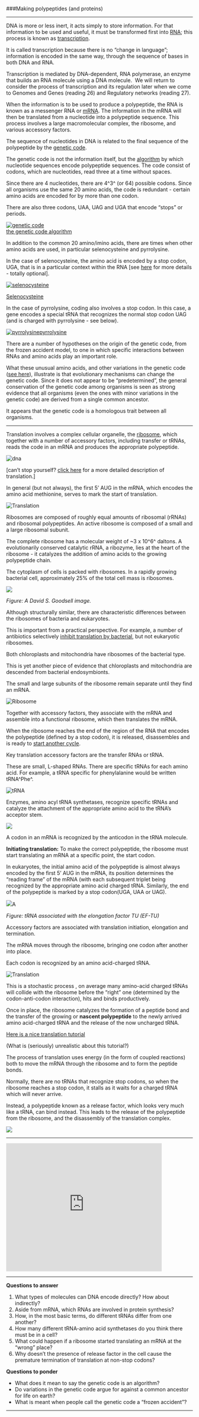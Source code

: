 ###Making polypeptides (and proteins)

* * * * *

DNA is more or less inert, it acts simply to store information. For that
information to be used and useful, it must be transformed first into
[RNA](http://en.wikipedia.org/wiki/RNA); this process is known as
[transcription](http://en.wikipedia.org/wiki/Transcription_%28genetics%29).

It is called transcription because there is no “change in language”;
information is encoded in the same way, through the sequence of bases in
both DNA and RNA.

Transcription is mediated by DNA-dependent, RNA polymerase, an enzyme
that builds an RNA molecule using a DNA molecule.  We will return to
consider the process of transcription and its regulation later when we
come to Genomes and Genes (reading 26) and Regulatory networks (reading
27).

When the information is to be used to produce a polypeptide, the RNA is
known as a messenger RNA or
[mRNA](http://en.wikipedia.org/wiki/Messenger_RNA). The information in
the mRNA will then be translated from a nucleotide into a polypeptide
sequence. This process involves a large macromolecular complex, the
ribosome, and various accessory factors.

The sequence of nucleotides in DNA is related to the final sequence of
the polypeptide by the [genetic
code](http://en.wikipedia.org/wiki/Genetic_code).

The genetic code is not the information itself, but the
[algorithm](http://en.wikipedia.org/wiki/Algorithm) by which nucleotide
sequences encode polypeptide sequences. The code consist of codons,
which are nucleotides, read three at a time without spaces.

Since there are 4 nucleotides, there are 4^3^ (or 64) possible codons.
Since all organisms use the same 20 amino acids, the code is redundant -
certain amino acids are encoded for by more than one codon.

There are also three codons, UAA, UAG and UGA that encode “stops” or
periods.

[![genetic code](./img/Genetic%20Code.jpg)\
 the genetic code algorithm](http://en.wikipedia.org/wiki/Genetic_code)

In addition to the common 20 amino/imino acids, there are times when
other amino acids are used, in particular selenocysteine and
pyrrolysine.

In the case of selenocysteine, the amino acid is encoded by a stop
codon, UGA, that is in a particular context within the RNA [see
[here](http://www.ncbi.nlm.nih.gov/pubmed/8811175) for more details -
totally optional].

[![selenocysteine](./img/selenocysteine-2D-skeletal.png)](http://en.wikipedia.org/wiki/Selenocysteine)

[Selenocysteine](http://en.wikipedia.org/wiki/Selenocysteine)

In the case of pyrrolysine, coding also involves a stop codon. In this
case, a gene encodes a special tRNA that recognizes the normal stop
codon UAG (and is charged with pyrrolysine - see below).

[![pyrrolysine](./img/Pyrrolysine.png)pyrrolysine](http://en.wikipedia.org/wiki/Pyrrolysine)

There are a number of hypotheses on the origin of the genetic code, from
the frozen accident model, to one in which specific interactions between
RNAs and amino acids play an important role.

What these unusual amino acids, and other variations in the genetic code
([see
here](http://www.nature.com/nrg/journal/v2/n1/abs/nrg0101_049a_fs.html;jsessionid=AD81AAA41AE9E5E43F0D6F3EE71A6CE3)),
illustrate is that evolutionary mechanisms can change the genetic code.
Since it does not appear to be “predetermined”, the general conservation
of the genetic code among organisms is seen as strong evidence that all
organisms (even the ones with minor variations in the genetic code) are
derived from a single common ancestor.

It appears that the genetic code is a homologous trait between all
organisms.

* * * * *

Translation involves a complex cellular organelle, the
[ribosome](http://en.wikipedia.org/wiki/Ribosome), which together with a
number of accessory factors, including transfer or tRNAs, reads the code
in an mRNA and produces the appropriate polypeptide.

![dna](./img/Information.jpg)

[can’t stop yourself? [click here](translation-details.htm) for a more
detailed description of translation.]

In general (but not always), the first 5’ AUG in the mRNA, which encodes
the amino acid methionine, serves to mark the start of translation.

![Translation](./img/translation_1.gif)

Ribosomes are composed of roughly equal amounts of ribosomal (rRNAs) and
ribosomal polypeptides. An active ribosome is composed of a small and a
large ribosomal subunit.

The complete ribosome has a molecular weight of \~3 x 10^6^ daltons. A
evolutionarily conserved catalytic rRNA, a ribozyme, lies at the heart
of the ribosome - it catalyzes the addition of amino acids to the
growing polypeptide chain.

The cytoplasm of cells is packed with ribosomes. In a rapidly growing
bacterial cell, approximately 25% of the total cell mass is ribosomes.

[![ ](./img/ribosome%20in%20situ.jpg)](http://www.scripps.edu/pub/goodsell/gallery/patterson.html)

*Figure: A David S. Goodsell image.*

Although structurally similar, there are characteristic differences
between the ribosomes of bacteria and eukaryotes.

This is important from a practical perspective. For example, a number of
antibiotics selectively [inhibit translation by
bacterial](http://www.bmb.leeds.ac.uk/mbiology/ug/ugteach/icu8/antibiotics/protein.html),
but not eukaryotic ribosomes.

Both chloroplasts and mitochondria have ribosomes of the bacterial type.

This is yet another piece of evidence that chloroplasts and mitochondria
are descended from bacterial endosymbionts.

The small and large subunits of the ribosome remain separate until they
find an mRNA.

![Ribosome](./img/ribosomeAssembly.jpg)

Together with accessory factors, they associate with the mRNA and
assemble into a functional ribosome, which then translates the mRNA.

When the ribosome reaches the end of the region of the RNA that encodes
the polypeptide (defined by a stop codon), it is released, disassembles
and is ready to [start another cycle](translation-details.htm).

Key translation accessory factors are the transfer RNAs or tRNA.

These are small, L-shaped RNAs. There are specific tRNAs for each amino
acid. For example, a tRNA specific for phenylalanine would be written
tRNA^Phe^.

![tRNA](./img/tRNA.jpg)

Enzymes, amino acyl tRNA synthetases, recognize specific tRNAs and
catalyze the attachment of the appropriate amino acid to the tRNA’s
acceptor stem.

[![](./img/aminoAcylSynthetase.jpg)](http://www.rcsb.org/pdb/static.do?p=education_discussion/molecule_of_the_month/pdb16_1.html)

A codon in an mRNA is recognized by the anticodon in the tRNA molecule.

**Initiating translation:** To make the correct polypeptide, the ribosome
must start translating an mRNA at a specific point, the start codon.

In eukaryotes, the initial amino acid of the polypeptide is almost
always encoded by the first 5’ AUG in the mRNA, its position determines
the “reading frame” of the mRNA (with each subsequent triplet being
recognized by the appropriate amino acid charged tRNA. Similarly, the
end of the polypeptide is marked by a stop codon(UGA, UAA or UAG).

[![ ](./img/EuTF_tRNA%20Complex.jpg)](http://www.ncbi.nlm.nih.gov/Structure/mmdb/mmdbsrv.cgi?form=6&db=t&Dopt=s&uid=12130)A

*Figure: tRNA associated with the elongation factor TU (EF-TU)*

Accessory factors are associated with translation initiation, elongation
and termination.

The mRNA moves through the ribosome, bringing one codon after another
into place.

Each codon is recognized by an amino acid-charged tRNA.

![Translation](./img/translationSteps.jpg)

This is a stochastic process , on average many amino-acid charged tRNAs
will collide with the ribosome before the “right” one (determined by the
codon-anti-codon interaction), hits and binds productively.

Once in place, the ribosome catalyzes the formation of a peptide bond
and the transfer of the growing or **nascent polypeptide** to the newly
arrived amino acid-charged tRNA and the release of the now uncharged
tRNA.

[Here is a nice translation tutorial](http://www.johnkyrk.com/DNAtranslation.html)

(What is (seriously) unrealistic about this tutorial?)

The process of translation uses energy (in the form of coupled
reactions) both to move the mRNA through the ribosome and to form the
peptide bonds.

Normally, there are no tRNAs that recognize stop codons, so when the
ribosome reaches a stop codon, it stalls as it waits for a charged tRNA
which will never arrive.

Instead, a polypeptide known as a release factor, which looks very much
like a tRNA, can bind instead. This leads to the release of the
polypeptide from the ribosome, and the disassembly of the translation
complex.

[![ ](./img/releaseFactor.jpg)](http://www.ncbi.nlm.nih.gov/Structure/mmdb/mmdbsrv.cgi?form=6&db=t&Dopt=s&uid=11752)

* * * * *

<embed width="420" height="345" src="http://www.youtube.com/v/TfYf_rPWUdY" type="application/x-shockwave-flash"> </embed>

*****

**Questions to answer**

1.  What types of molecules can DNA encode directly? How about
    indirectly?
2.  Aside from mRNA, which RNAs are involved in protein synthesis?
3.  How, in the most basic terms, do different tRNAs differ from one
    another?
4.  How many different tRNA-amino acid synthetases do you think there
    must be in a cell?
5.  What could happen if a ribosome started translating an mRNA at the
    “wrong” place?
6.  Why doesn’t the presence of release factor in the cell cause the
    premature termination of translation at non-stop codons?

**Questions to ponder**

-   What does it mean to say the genetic code is an algorithm?
-   Do variations in the genetic code argue for against a common
    ancestor for life on earth?
-   What is meant when people call the genetic code a “frozen accident”?

* * * * *